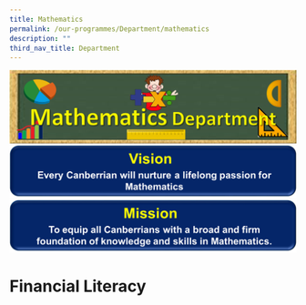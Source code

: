 ```yaml
---
title: Mathematics
permalink: /our-programmes/Department/mathematics
description: ""
third_nav_title: Department
---
```

![](/images/Math%20Dept%20Banner.png)
![](/images/Math%20Vision%20Banner.png)
![](/images/Math%20Mission%20Banner.png)

# Financial Literacy 
